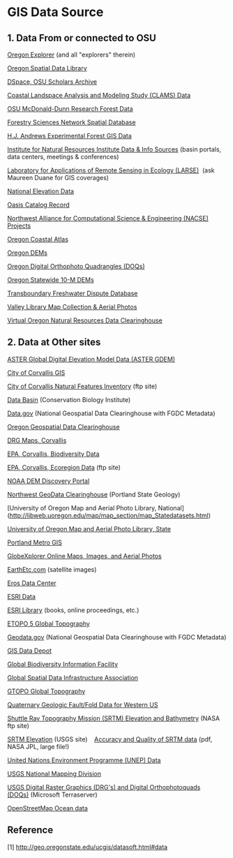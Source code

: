# GIS Data Source

## 1. Data From or connected to OSU

[Oregon Explorer](http://oregonexplorer.info/) (and all "explorers" therein)

[Oregon Spatial Data Library](http://spatialdata.oregonexplorer.info/GPT9/catalog/main/home.page)

[DSpace, OSU Scholars Archive](http://ir.library.oregonstate.edu/dspace/index.jsp)

[Coastal Landspace Analysis and Modeling Study (CLAMS) Data](http://www.fsl.orst.edu/clams/)

[OSU McDonald-Dunn Research Forest Data](http://www.cof.orst.edu/cf/gis/)

[Forestry Sciences Network Spatial Database](http://www.fsl.orst.edu/sdmg/db.html)

[H.J. Andrews Experimental Forest GIS Data](http://www.fsl.orst.edu/lter/data/spatial.cfm?topnav=136)

[Institute for Natural Resources Institute Data & Info Sources](http://inr.oregonstate.edu/data_index.html) (basin portals, data centers, meetings & conferences)

[Laboratory for Applications of Remote Sensing in Ecology (LARSE)](http://www.fsl.orst.edu/larse/)  (ask Maureen Duane for GIS coverages)

[National Elevation Data](http://osulibrary.oregonstate.edu/Digital_Collections/gis/usdem30/index.php)

[Oasis Catalog Record](http://oasis.orst.edu/search/c?SEARCH=G3701.C2+N38+2002)

[Northwest Alliance for Computational Science & Engineering (NACSE) Projects](http://www.nacse.org/projects/)

[Oregon Coastal Atlas](http://www.coastalatlas.net/)

[Oregon DEMs](http://buccaneer.geo.orst.edu/dem)

[Oregon Digital Orthophoto Quadrangles (DOQs)](http://osulibrary.oregonstate.edu/digitalcollections/gis/index/doq_index.html)

[Oregon Statewide 10-M DEMs](http://buccaneer.geo.orst.edu/dem)

[Transboundary Freshwater Dispute Database](http://www.transboundarywaters.orst.edu/)

[Valley Library Map Collection & Aerial Photos](http://osulibrary.orst.edu/research/guides/maps/maproom.htm)

[Virtual Oregon Natural Resources Data Clearinghouse](http://digitalcollections.library.oregonstate.edu/virtualoregoncatalogfind/explorer.jsp) 

## 2. Data at Other sites

[ASTER Global Digital Elevation Model Data (ASTER GDEM)](http://www.gdem.aster.ersdac.or.jp/)

[City of Corvallis GIS](http://www.ci.corvallis.or.us/index.php?option=content&task=view&id=525&Itemid=464)

[City of Corvallis Natural Features Inventory](ftp://ftp.ci.corvallis.or.us/pw/gis/) (ftp site) 

[Data Basin](http://www.databasin.org/) (Conservation Biology Institute)

[Data.gov](http://www.data.gov/) (National Geospatial Data Clearinghouse with FGDC Metadata)

[Oregon Geospatial Data Clearinghouse](http://www.oregon.gov/DAS/EISPD/GEO/alphalist.shtml)

[DRG Maps, Corvallis](http://www.drgmaps.com/)

[EPA, Corvallis, Biodiversity Data](http://www.epa.gov/wed/pages/staff/white/getbiod.htm)

[EPA, Corvallis, Ecoregion Data](ftp://ftp.epa.gov/wed/ecoregions/) (ftp site)

[NOAA DEM Discovery Portal](http://www.ngdc.noaa.gov/mgg/inundation/)

[Northwest GeoData Clearinghouse](http://nwdata.geol.pdx.edu/) (Portland State Geology) 

[University of Oregon Map and Aerial Photo Library, National]
(http://libweb.uoregon.edu/map/map_section/map_Statedatasets.html) 

[University of Oregon Map and Aerial Photo Library, State](http://libweb.uoregon.edu/map/map_section/map_librarydata.html) 

[Portland Metro GIS](http://www.oregonmetro.gov/index.cfm/go/by.web/id=24876)

[GlobeXplorer Online Maps, Images, and Aerial Photos](http://www.globexplorer.com/) 

[EarthEtc.com](http://www.earthetc.com/) (satellite images)


[Eros Data Center](http://edc.usgs.gov/)

[ESRI Data](http://www.esri.com/data/index.html)

[ESRI Library](http://www.esri.com/library) (books, online proceedings, etc.)

[ETOPO 5 Global Topography](http://www.ngdc.noaa.gov/ngdc.html)

[Geodata.gov](http://gos2.geodata.gov/wps/portal/gos) (National Geospatial Data Clearinghouse with FGDC Metadata)

[GIS Data Depot](http://www.gisdatadepot.com/catalog/US/index.html)

[Global Biodiversity Information Facility](http://www.gbif.org/)

[Global Spatial Data Infrastructure Association](http://www.gsdi.org/ElectronicGateways)

[GTOPO Global Topography](https://lpdaac.usgs.gov/lpdaac/get_data)

[Quaternary Geologic Fault/Fold Data for Western US](http://earthquake.usgs.gov/regional/qfaults/imsintro.php)

[Shuttle Ray Topography Mission (SRTM) Elevation and Bathymetry](ftp://e0srp01u.ecs.nasa.gov/srtm/version2/SRTM30/) (NASA ftp site)

[SRTM Elevation](http://srtm.usgs.gov/) (USGS site)
   [Accuracy and Quality of SRTM data](http://www2.jpl.nasa.gov/srtm/SRTM_D31639.pdf) (pdf, NASA JPL, large file!)

[United Nations Environment Programme (UNEP) Data](http://geodata.grid.unep.ch/)

[USGS National Mapping Division](http://www.usgs.gov/pubprod/)

[USGS Digital Raster Graphics (DRG's) and Digital Orthophotoquads (DOQs)](http://www.terraserver.com/) (Microsoft Terraserver)

[OpenStreetMap Ocean data](http://openstreetmapdata.com/)
## Reference

[1] http://geo.oregonstate.edu/ucgis/datasoft.html#data
